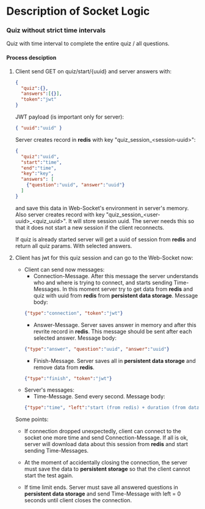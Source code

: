 # Description of Socket Logic

### Quiz without strict time intervals
Quiz with time interval to complete the entire quiz / all questions.

#### Process desciption
1. Client send GET on quiz/start/{uuid} and server answers with:
    ```json
    {
      "quiz":{},
      "answers":[{}],
      "token":"jwt"
    }
    ```
    JWT payload (is important only for server):
    ```json
    { "uuid":"uuid" }
    ```
    Server creates record in <b>redis</b> with key "quiz_session_\<session-uuid\>":
    ```json
    {
      "quiz":"uuid",
      "start":"time",
      "end":"time",
      "key":"key",
      "answers": [
        {"question":"uuid", "answer":"uuid"}
      ]
    }
    ```
    and save this data in Web-Socket's environment in server's memory.
    Also server creates record with key "quiz_session_\<user-uuid\>_\<quiz_uuid\>". It will store session uuid. The server needs this so that it does not start a new session if the client reconnects.

    If quiz is already started server will get a uuid of session from <b>redis</b> and return all quiz params. With selected answers.

2. Client has jwt for this quiz session and can go to the Web-Socket now:
    - Client can send now messages:
      - Connection-Message. After this message the server understands who and where is trying to connect, and starts sending Time-Messages. In this moment server try to get data from <b>redis</b> and quiz with uuid from <b>redis</b> from <b>persistent data storage</b>. Message body:
      ```json
      {"type":"connection", "token":"jwt"}
      ```
      - Answer-Message. Server saves answer in memory and after this revrite record in <b>redis</b>. This message should be sent after each selected answer. Message body:
      ```json
      {"type":"answer", "question":"uuid", "answer":"uuid"}
      ```
      - Finish-Message. Server saves all in <b>persistent data storage</b> and remove data from <b>redis</b>.
      ```json
      {"type":"finish", "token":"jwt"}
      ```
    - Server's messages:
      - Time-Message. Send every second. Message body:
      ```json
      {"type":"time", "left":"start (from redis) + duration (from database) - now"}
      ```

    Some points:
    - If connection dropped unexpectedly, client can connect to the socket one more time and send Connection-Message. If all is ok, server will download data about this session from <b>redis</b> and start sending Time-Messages.

    - At the moment of accidentally closing the connection, the server must save the data to <b>persistent storage</b> so that the client cannot start the test again.

    - If time limit ends. Server must save all answered questions in <b>persistent data storage</b> and send Time-Message with left = 0 seconds until client closes the connection.

<!-- ### Quiz with strict time intervals
Quiz with time intervals for every question.

#### Process desciption
1. Client send GET on quiz/start/{uuid} and server answers with:
 ```json
  {
    "quiz":{},
    "token":"jwt"
  }
  ```
  JWT payload (is important only for server):
  ```json
  { "uuid":"uuid" }
  ```
  Server creates record in <b>redis</b> with key "quiz_session_\<session-uuid\>":
  ```json
  {
    "quiz":"uuid",
    "start":"time",
    "end":"time",
    "answers": [
      {"question":"uuid", "answer":"uuid"}
    ]
  }
  ```
  and save this data in Web-Socket's environment in server's memory. Server also saves in memory -->